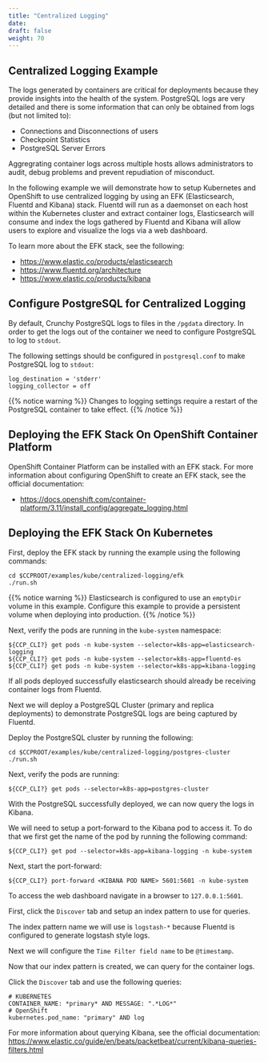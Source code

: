 ```yaml
---
title: "Centralized Logging"
date: 
draft: false
weight: 70
---
```


## Centralized Logging Example

The logs generated by containers are critical for deployments because they provide insights into the
health of the system.  PostgreSQL logs are very detailed and there is some information that can only be
obtained from logs (but not limited to):

* Connections and Disconnections of users
* Checkpoint Statistics
* PostgreSQL Server Errors

Aggregrating container logs across multiple hosts allows administrators to audit, debug problems and prevent
repudiation of misconduct.

In the following example we will demonstrate how to setup Kubernetes and OpenShift to use centralized logging by using
an EFK (Elasticsearch, Fluentd and Kibana) stack.  Fluentd will run as a daemonset on each host within the Kubernetes
cluster and extract container logs, Elasticsearch will consume and index the logs gathered by Fluentd and Kibana will allow
users to explore and visualize the logs via a web dashboard.

To learn more about the EFK stack, see the following:

* https://www.elastic.co/products/elasticsearch
* https://www.fluentd.org/architecture
* https://www.elastic.co/products/kibana

## Configure PostgreSQL for Centralized Logging

By default, Crunchy PostgreSQL logs to files in the `/pgdata` directory.  In order to get the logs
out of the container we need to configure PostgreSQL to log to `stdout`.

The following settings should be configured in `postgresql.conf` to make PostgreSQL log to `stdout`:

```
log_destination = 'stderr'
logging_collector = off
```

{{% notice warning %}}
Changes to logging settings require a restart of the PostgreSQL container to take effect.
{{% /notice %}}

## Deploying the EFK Stack On OpenShift Container Platform

OpenShift Container Platform can be installed with an EFK stack.  For more information about
configuring OpenShift to create an EFK stack, see the official documentation:

* https://docs.openshift.com/container-platform/3.11/install_config/aggregate_logging.html

## Deploying the EFK Stack On Kubernetes

First, deploy the EFK stack by running the example using the following commands:

```
cd $CCPROOT/examples/kube/centralized-logging/efk
./run.sh
```

{{% notice warning %}}
Elasticsearch is configured to use an `emptyDir` volume in this example.  Configure this example to provide a
persistent volume when deploying into production.
{{% /notice %}}


Next, verify the pods are running in the `kube-system` namespace:

```
${CCP_CLI?} get pods -n kube-system --selector=k8s-app=elasticsearch-logging
${CCP_CLI?} get pods -n kube-system --selector=k8s-app=fluentd-es
${CCP_CLI?} get pods -n kube-system --selector=k8s-app=kibana-logging
```

If all pods deployed successfully elasticsearch should already be receiving container logs from Fluentd.

Next we will deploy a PostgreSQL Cluster (primary and replica deployments) to demonstrate PostgreSQL logs
are being captured by Fluentd.

Deploy the PostgreSQL cluster by running the following:

```
cd $CCPROOT/examples/kube/centralized-logging/postgres-cluster
./run.sh
```

Next, verify the pods are running:

```
${CCP_CLI?} get pods --selector=k8s-app=postgres-cluster
```

With the PostgreSQL successfully deployed, we can now query the logs in Kibana.

We will need to setup a port-forward to the Kibana pod to access it.  To do that
we first get the name of the pod by running the following command:

```
${CCP_CLI?} get pod --selector=k8s-app=kibana-logging -n kube-system
```

Next, start the port-forward:

```
${CCP_CLI?} port-forward <KIBANA POD NAME> 5601:5601 -n kube-system
```

To access the web dashboard navigate in a browser to `127.0.0.1:5601`.

First, click the `Discover` tab and setup an index pattern to use for queries.

The index pattern name we will use is `logstash-*` because Fluentd is configured to
generate logstash style logs.

Next we will configure the `Time Filter field name` to be `@timestamp`.

Now that our index pattern is created, we can query for the container logs.

Click the `Discover` tab and use the following queries:

```
# KUBERNETES
CONTAINER_NAME: *primary* AND MESSAGE: ".*LOG*"
# OpenShift
kubernetes.pod_name: "primary" AND log
```

For more information about querying Kibana, see the official documentation: https://www.elastic.co/guide/en/beats/packetbeat/current/kibana-queries-filters.html
